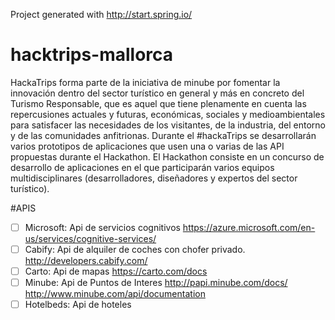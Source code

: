 Project generated with http://start.spring.io/
# hacktrips-mallorca

HackaTrips forma parte de la iniciativa de minube por fomentar la innovación dentro del sector turístico en general y más en concreto del Turismo Responsable, que es aquel que tiene plenamente en cuenta las repercusiones actuales y futuras, económicas, sociales y medioambientales para satisfacer las necesidades de los visitantes, de la industria, del entorno y de las comunidades anfitrionas.
Durante el #hackaTrips se desarrollarán varios prototipos de aplicaciones que usen una o varias de las API propuestas durante el Hackathon.
El Hackathon consiste en un concurso de desarrollo de aplicaciones en el que participarán varios equipos multidisciplinares (desarrolladores, diseñadores y expertos del sector turístico).

#APIS

- [ ] Microsoft: Api de servicios cognitivos https://azure.microsoft.com/en-us/services/cognitive-services/
- [ ] Cabify: Api de alquiler de coches con chofer privado. http://developers.cabify.com/
- [ ] Carto: Api de mapas https://carto.com/docs
- [ ] Minube: Api de Puntos de Interes http://papi.minube.com/docs/ http://www.minube.com/api/documentation
- [ ] Hotelbeds: Api de hoteles
